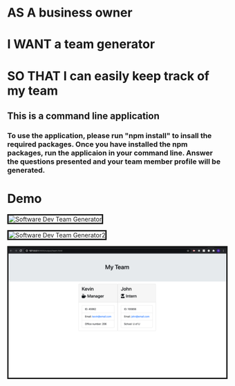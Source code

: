 
# AS A business owner
# I WANT a team generator
# SO THAT I can easily keep track of my team

## This is a command line application

### To use the application, please run "npm install" to insall the required packages. Once you have installed the npm packages, run the applicaion in your command line. Answer the questions presented and your team member profile will be generated.

# Demo
<img src="https://media.giphy.com/media/SYXivC5ThbZqCRxKDy/giphy.gif"
     alt="Software Dev Team Generator"
     style="border-style: solid;"/>

<img src="https://media.giphy.com/media/SYuilcPBMUppwPXqqq/giphy.gif"
     alt="Software Dev Team Generator2" 
     style="border-style: solid;"/>

<img src="./Assets/Team.png"
    alt="Team"
    style="border-style: solid;">
